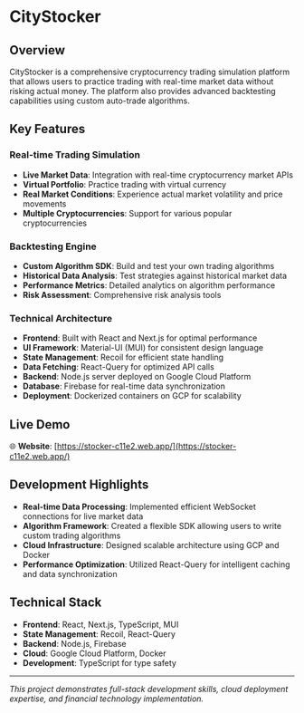 # CityStocker

## Overview

CityStocker is a comprehensive cryptocurrency trading simulation platform that allows users to practice trading with real-time market data without risking actual money. The platform also provides advanced backtesting capabilities using custom auto-trade algorithms.

## Key Features

### Real-time Trading Simulation

- **Live Market Data**: Integration with real-time cryptocurrency market APIs
- **Virtual Portfolio**: Practice trading with virtual currency
- **Real Market Conditions**: Experience actual market volatility and price movements
- **Multiple Cryptocurrencies**: Support for various popular cryptocurrencies

### Backtesting Engine

- **Custom Algorithm SDK**: Build and test your own trading algorithms
- **Historical Data Analysis**: Test strategies against historical market data
- **Performance Metrics**: Detailed analytics on algorithm performance
- **Risk Assessment**: Comprehensive risk analysis tools

### Technical Architecture

- **Frontend**: Built with React and Next.js for optimal performance
- **UI Framework**: Material-UI (MUI) for consistent design language
- **State Management**: Recoil for efficient state handling
- **Data Fetching**: React-Query for optimized API calls
- **Backend**: Node.js server deployed on Google Cloud Platform
- **Database**: Firebase for real-time data synchronization
- **Deployment**: Dockerized containers on GCP for scalability

## Live Demo

🌐 **Website**: [https://stocker-c11e2.web.app/](https://stocker-c11e2.web.app/)

## Development Highlights

- **Real-time Data Processing**: Implemented efficient WebSocket connections for live market data
- **Algorithm Framework**: Created a flexible SDK allowing users to write custom trading algorithms
- **Cloud Infrastructure**: Designed scalable architecture using GCP and Docker
- **Performance Optimization**: Utilized React-Query for intelligent caching and data synchronization

## Technical Stack

- **Frontend**: React, Next.js, TypeScript, MUI
- **State Management**: Recoil, React-Query
- **Backend**: Node.js, Firebase
- **Cloud**: Google Cloud Platform, Docker
- **Development**: TypeScript for type safety

---

_This project demonstrates full-stack development skills, cloud deployment expertise, and financial technology implementation._
